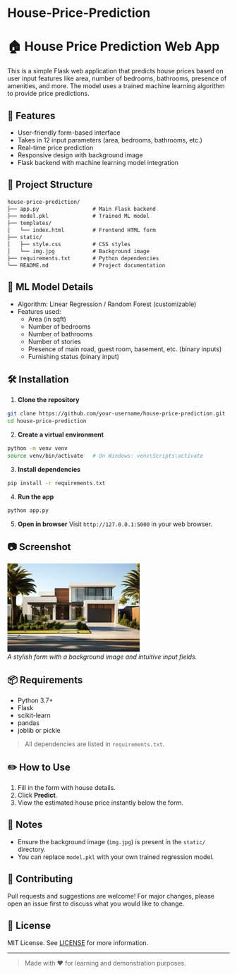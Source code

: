 # House-Price-Prediction
# 🏠 House Price Prediction Web App

This is a simple Flask web application that predicts house prices based on user input features like area, number of bedrooms, bathrooms, presence of amenities, and more. The model uses a trained machine learning algorithm to provide price predictions.

## 🚀 Features

- User-friendly form-based interface
- Takes in 12 input parameters (area, bedrooms, bathrooms, etc.)
- Real-time price prediction
- Responsive design with background image
- Flask backend with machine learning model integration

## 📂 Project Structure

```
house-price-prediction/
├── app.py                 # Main Flask backend
├── model.pkl              # Trained ML model
├── templates/
│   └── index.html         # Frontend HTML form
├── static/
│   ├── style.css          # CSS styles
│   └── img.jpg            # Background image
├── requirements.txt       # Python dependencies
└── README.md              # Project documentation
```

## 🧠 ML Model Details

- Algorithm: Linear Regression / Random Forest (customizable)
- Features used:
  - Area (in sqft)
  - Number of bedrooms
  - Number of bathrooms
  - Number of stories
  - Presence of main road, guest room, basement, etc. (binary inputs)
  - Furnishing status (binary input)

## 🛠 Installation

1. **Clone the repository**
```bash
git clone https://github.com/your-username/house-price-prediction.git
cd house-price-prediction
```

2. **Create a virtual environment**
```bash
python -m venv venv
source venv/bin/activate   # On Windows: venv\Scripts\activate
```

3. **Install dependencies**
```bash
pip install -r requirements.txt
```

4. **Run the app**
```bash
python app.py
```

5. **Open in browser**
Visit `http://127.0.0.1:5000` in your web browser.

## 📷 Screenshot

![Web Interface](static/img.jpg)  
_A stylish form with a background image and intuitive input fields._

## 📦 Requirements

- Python 3.7+
- Flask
- scikit-learn
- pandas
- joblib or pickle

> All dependencies are listed in `requirements.txt`.

## ✏️ How to Use

1. Fill in the form with house details.
2. Click **Predict**.
3. View the estimated house price instantly below the form.

## 📌 Notes

- Ensure the background image (`img.jpg`) is present in the `static/` directory.
- You can replace `model.pkl` with your own trained regression model.

## 🤝 Contributing

Pull requests and suggestions are welcome! For major changes, please open an issue first to discuss what you would like to change.

## 📄 License

MIT License. See [LICENSE](LICENSE) for more information.

---

> Made with ❤️ for learning and demonstration purposes.